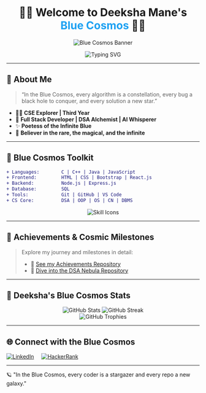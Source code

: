 <h1 align="center">🌌💙 Welcome to Deeksha Mane's <span style="color:#1DA1F2">Blue Cosmos</span> 💙🌌</h1>

<p align="center">
  <img src="https://capsule-render.vercel.app/api?type=rect&height=200&text=BLUE%20COSMOS&fontAlign=50&fontAlignY=40&color=0e153a&textBg=true&fontSize=60&fontColor=6a90e3&desc=Where+Magic+and+Code+Collide!&descAlign=50&descAlignY=70&descSize=24" alt="Blue Cosmos Banner"/>
</p>

<p align="center">
  <img src="https://readme-typing-svg.demolab.com?font=Fira+Code&duration=2600&pause=900&color=6A90E3&center=true&vCenter=true&width=650&lines=Turning+cosmic+dreams+into+code+realities;Crafting+constellations+of+code+in+a+boundless+sky;Dreaming+beyond+the+event+horizon;" alt="Typing SVG" />
</p>

---

## 💫 About Me

> “In the Blue Cosmos, every algorithm is a constellation, every bug a black hole to conquer, and every solution a new star.”

- 👩‍💻 **CSE Explorer | Third Year**
- 🌌 **Full Stack Developer | DSA Alchemist | AI Whisperer**
- ✨ **Poetess of the Infinite Blue**
- 🦋 **Believer in the rare, the magical, and the infinite**

---

## 🌠 Blue Cosmos Toolkit

```diff
+ Languages:        C | C++ | Java | JavaScript 
+ Frontend:         HTML | CSS | Bootstrap | React.js
+ Backend:          Node.js | Express.js
+ Database:         SQL
+ Tools:            Git | GitHub | VS Code
+ CS Core:          DSA | OOP | OS | CN | DBMS
```

<p align="center">
  <img src="https://skillicons.dev/icons?i=c,cpp,java,js,html,css,bootstrap,react,nodejs,express,git,github,mysql,vscode&theme=light" alt="Skill Icons" />
</p>

---

## 💎 Achievements & Cosmic Milestones

> Explore my journey and milestones in detail:
>
> - 🌟 [See my Achievements Repository](https://github.com/Deeksha-Mane/CERTIFICATIONS)  
> - 🚦 [Dive into the DSA Nebula Repository](#)

---
<!--
## ⭐️ Featured Constellations

- 🚦 **DSA Nebula:** A galaxy of structured logic and efficient solutions  
- 💫 **Stargazer’s Portfolio:** My universe of web wonders and cosmic creations  
- 🪐 **Blue Cosmos Creations:** Handpicked projects from the infinite blue  
- ✨ **Verses from the Void:** My poems, where code meets cosmos

---
-->
## 🌌 Deeksha's Blue Cosmos Stats

<p align="center">
  <img src="https://github-readme-stats.vercel.app/api?username=Deeksha-Mane&show_icons=true&theme=tokyonight&hide_border=true" alt="GitHub Stats" />
  <img src="https://github-readme-streak-stats.herokuapp.com/?user=Deeksha-Mane&theme=tokyonight&hide_border=true" alt="GitHub Streak" />
  <br>
  <img src="https://github-profile-trophy.vercel.app/?username=Deeksha-Mane&theme=onestar&no-frame=true&no-bg=true&margin-w=4" alt="GitHub Trophies" />
</p>

---

## 🌐 Connect with the Blue Cosmos

[![LinkedIn](https://img.shields.io/badge/LinkedIn-Connect-0e153a?style=flat-square&logo=linkedin&logoColor=6a90e3)](https://www.linkedin.com/in/deeksha-mane-6971a22b0)
&nbsp; &nbsp;
[![HackerRank](https://img.shields.io/badge/HackerRank-Profile-2EC866?style=flat-square&logo=hackerrank&logoColor=white)](https://www.hackerrank.com/profile/Deeksha_Mane)

---

🪐 "In the Blue Cosmos, every coder is a stargazer and every repo a new galaxy."

